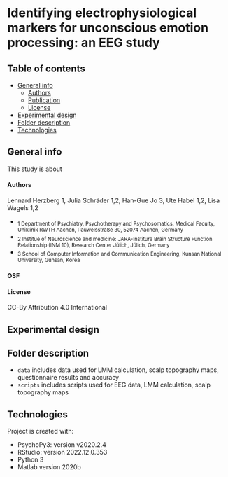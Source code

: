 # Identifying electrophysiological markers for unconscious emotion processing: an EEG study 
  
## Table of contents
* [General info](#general-info)
    * [Authors](#authors)
    * [Publication](#OSF)
    * [License](#license)
* [Experimental design](#experimental-design)
* [Folder description](#folder-description)
* [Technologies](#technologies)

## General info 
This study is about 

#### Authors 
Lennard Herzberg 1, Julia Schräder 1,2, Han-Gue Jo 3, Ute Habel 1,2, Lisa Wagels 1,2

* <sub> 1 Department of Psychiatry, Psychotherapy and Psychosomatics, Medical Faculty, Uniklinik RWTH Aachen, Pauwelsstraße 30, 52074 Aachen, Germany <sub/>
* <sub> 2 Institue of Neuroscience and medicine: JARA-Institure Brain Structure Function Relationship (INM 10), Research Center Jülich, Jülich, Germany <sub/>
* <sub> 3 School of Computer Information and Communication Engineering, Kunsan National University, Gunsan, Korea <sub/>


#### OSF


#### License 

CC-By Attribution 4.0 International 

## Experimental design 

## Folder description 

* `data` includes data used for LMM calculation, scalp topography maps, questionnaire results and accuracy
* `scripts` includes scripts used for EEG data, LMM calculation, scalp topography maps

## Technologies 
Project is created with: 
* PsychoPy3: version v2020.2.4
* RStudio: version 2022.12.0.353
* Python 3
* Matlab version 2020b
